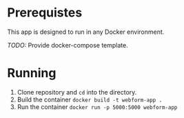 # Prerequistes
This app is designed to run in any Docker environment.

*TODO:* Provide docker-compose template.

# Running
1. Clone repository and `cd` into the directory.
2. Build the container `docker build -t webform-app .`
3. Run the container `docker run -p 5000:5000 webform-app`